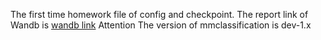 The first time homework file of config and checkpoint.
The report link of Wandb is [wandb link](https://api.wandb.ai/links/team-hsienwei/cxmhodzv)
Attention
The version of mmclassification is dev-1.x